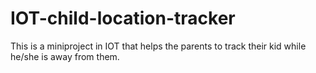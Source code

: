 # IOT-child-location-tracker
This is a miniproject in IOT that helps the parents to track their kid while he/she is away from them.

